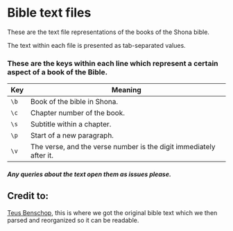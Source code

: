 # Bible text files

These are the text file representations of the books of the Shona bible.

The text within each file is presented as tab-separated values.

### These are the keys within each line which represent a certain aspect of a book of the Bible.

| Key | Meaning |
| :-- | --- |
| ```\b``` | Book of the bible in Shona. |
| ```\c``` | Chapter number of the book. |
| ```\s``` | Subtitle within a chapter. |
| ```\p``` | Start of a new paragraph. |
| ```\v``` | The verse, and the verse number is the digit immediately after it. |

##### Any queries about the text open them as issues please.

## Credit to:
[Teus Benschop](https://github.com/teusbenschop/shona), 
this is where we got the original bible text which we then parsed and reorganized so it can be readable.